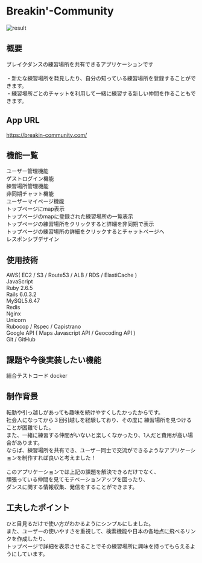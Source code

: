 # Breakin'-Community

![result](https://user-images.githubusercontent.com/64772703/93018784-41f7fb80-f60d-11ea-81d4-8d09e6315348.gif)
## 概要
ブレイクダンスの練習場所を共有できるアプリケーションです<br><br>
・新たな練習場所を発見したり、自分の知っている練習場所を登録することができます。<br>
・練習場所ごとのチャットを利用して一緒に練習する新しい仲間を作ることもできます。

## App URL
https://breakin-community.com/

## 機能一覧
<dl>
  <dt>ユーザー管理機能</dt>
  <dt>ゲストログイン機能</dt>
  <dt>練習場所管理機能</dt>
  <dt>非同期チャット機能</dt>
  <dt>ユーザーマイページ機能</dt>
  <dt>トップページにmap表示</dt>
  <dt>トップページのmapに登録された練習場所の一覧表示</dt>
  <dt>トップページの練習場所をクリックすると詳細を非同期で表示</dt>
  <dt>トップページの練習場所の詳細をクリックするとチャットページへ</dt>
  <dt>レスポンシブデザイン</dt>
  <dt></dt>
  

<dl>

## 使用技術
<dl>
  <dt>AWS( EC2 / S3 / Route53 / ALB / RDS / ElastiCache )<dt>
  <dt>JavaScript</dt>
  <dt>Ruby 2.6.5</dt>
  <dt>Rails 6.0.3.2<dt>
  <dt>MySQL5.6.47</dt>
  <dt>Redis</dt>
  <dt>Nginx</dt>
  <dt>Unicorn</dt>
  <dt>Rubocop / Rspec / Capistrano</dt>
  <dt>Google API ( Maps Javascript API / Geocoding API )
  <dt>Git / GitHub</dt>
</dl>

## 課題や今後実装したい機能
結合テストコード
docker

## 制作背景
転勤や引っ越しがあっても趣味を続けやすくしたかったからです。<br>
社会人になってから３回引越しを経験しており、その度に 練習場所を見つけることが困難でした。<br>
また、一緒に練習する仲間がいないと楽しくなかったり、1人だと費用が高い場合があります。<br>
ならば、練習場所を共有でき、ユーザー同士で交流ができるようなアプリケーションを制作すれば良いと考えました！<br>
<br>
このアプリケーションでは上記の課題を解決できるだけでなく、<br>
頑張っている仲間を見てモチベーションアップを図ったり、<br>
ダンスに関する情報収集、発信をすることができます。

## 工夫したポイント
ひと目見るだけで使い方がわかるようにシンプルにしました。<br>
また、ユーザーの使いやすさを重視して、検索機能や日本の各地点に飛べるリンクを作成したり、<br>
トップページで詳細を表示させることでその練習場所に興味を持ってもらえるようにしています。
